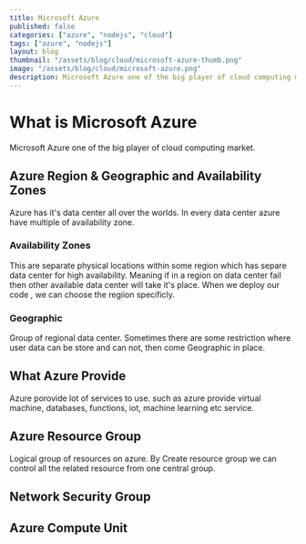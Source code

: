 ```yaml
---
title: Microsoft Azure
published: false
categories: ["azure", "nodejs", "cloud"]
tags: ["azure", "nodejs"]
layout: blog
thumbnail: "/assets/blog/cloud/microsoft-azure-thumb.png"
image: "/assets/blog/cloud/microsoft-azure.png"
description: Microsoft Azure one of the big player of cloud computing market. 
---
```


# What is Microsoft Azure 
Microsoft Azure one of the big player of cloud computing market. 

## Azure Region & Geographic and Availability Zones
Azure has it's data center all over the worlds. In every data center azure have multiple of availability zone.

### Availability Zones
This are separate physical locations within some region which has separe data center for high availability. Meaning if in a region on data center fail then other available data center will take it's place. When we deploy our code , we can choose the regiion specificly. 

### Geographic 
Group of regional data center. Sometimes there are some restriction where user data can be store and can not, then come Geographic in place. 


## What Azure Provide
Azure porovide lot of services to use. such as azure provide virtual machine, databases, functions, iot, machine learning etc service. 


## Azure Resource Group 
Logical group of resources on azure. By Create resource group we can control all the related resource from one central group. 


## Network Security Group 


## Azure Compute Unit 
